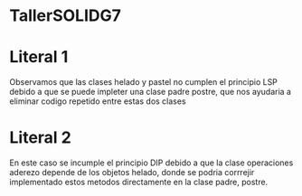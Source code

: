 # TallerSOLIDG7

# Literal 1 
Observamos que las clases helado y pastel no cumplen el principio LSP debido a que se puede impleter una clase padre postre, que nos ayudaria a eliminar codigo repetido entre estas dos clases

# Literal 2
En este caso se incumple el principio DIP debido a que la clase operaciones aderezo depende de los objetos helado, donde se podria corrrejir implementado estos metodos directamente en la clase padre, postre.